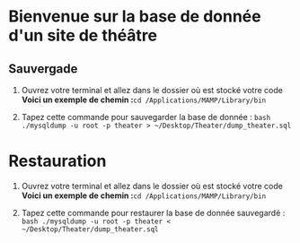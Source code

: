 # Bienvenue sur la base de donnée d'un site de théâtre

## Sauvergade 

1. Ouvrez votre terminal et allez dans le dossier où est stocké votre code
**Voici un exemple de chemin :**```cd /Applications/MAMP/Library/bin```

2. Tapez cette commande pour sauvegarder la base de donnée : 
```bash ./mysqldump -u root -p theater > ~/Desktop/Theater/dump_theater.sql```

# Restauration 

1. Ouvrez votre terminal et allez dans le dossier où est stocké votre code 
**Voici un exemple de chemin :**```cd /Applications/MAMP/Library/bin```

2. Tapez cette commande pour restaurer la base de donnée sauvegardé : 
```bash ./mysqldump -u root -p theater < ~/Desktop/Theater/dump_theater.sql```



